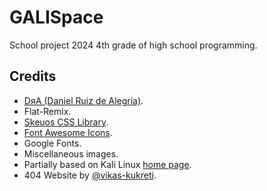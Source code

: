# GALISpace
School project 2024 4th grade of high school programming.

## Credits
- [DяA (Daniel Ruiz de Alegría)](https://drasite.com/).
- Flat-Remix.
- [Skeuos CSS Library](https://drasite.com/skeuos-css/).
- [Font Awesome Icons](https://fontawesome.com/).
- Google Fonts.
- Miscellaneous images.
- Partially based on Kali Linux [home page](https://www.kali.org/).
- 404 Website by [@vikas-kukreti](https://github.com/vikas-kukreti/404-error-page).